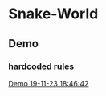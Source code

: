 # Snake-World


## Demo
### hardcoded rules
[Demo 19-11-23 18:46:42](https://github.com/kwdChan/Snake-World/assets/64915487/b6b620b5-dab9-43d9-a9a0-3cbc5fdea45f)
